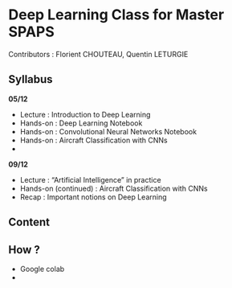 # Deep Learning Class for Master SPAPS

Contributors : Florient CHOUTEAU, Quentin LETURGIE

## Syllabus

**05/12**
- Lecture : Introduction to Deep Learning
- Hands-on : Deep Learning Notebook
- Hands-on : Convolutional Neural Networks Notebook
- Hands-on : Aircraft Classification with CNNs
- 
**09/12**
- Lecture : “Artificial Intelligence” in practice
- Hands-on (continued) : Aircraft Classification with CNNs
- Recap : Important notions on Deep Learning

## Content

## How ?

- Google colab
- 